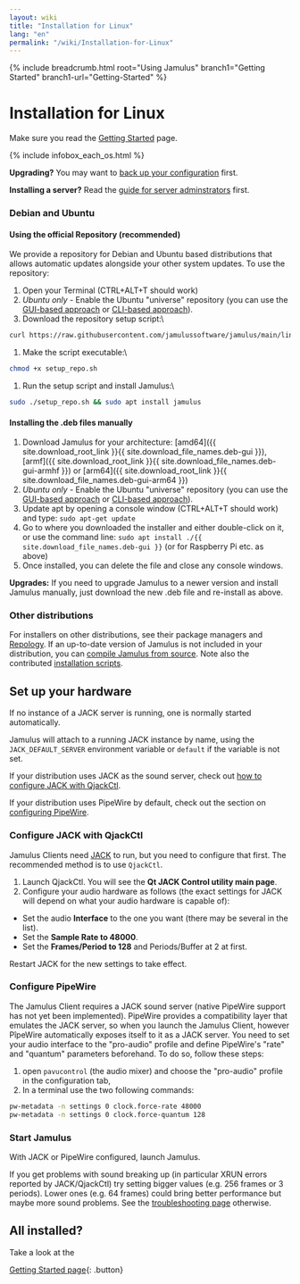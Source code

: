 ```yaml
---
layout: wiki
title: "Installation for Linux"
lang: "en"
permalink: "/wiki/Installation-for-Linux"
---
```


{% include breadcrumb.html root="Using Jamulus" branch1="Getting Started" branch1-url="Getting-Started" %}

# Installation for Linux

Make sure you read the [Getting Started](Getting-Started) page.

{% include infobox_each_os.html %}

**Upgrading?** You may want to [back up your configuration](Software-Manual#backing-up-jamulus) first.

**Installing a server?** Read the [guide for server adminstrators](Running-a-Server) first.

### Debian and Ubuntu

#### Using the official Repository (recommended)

We provide a repository for Debian and Ubuntu based distributions that allows automatic updates alongside your other system updates. To use the repository:

1. Open your Terminal (CTRL+ALT+T should work)
1. *Ubuntu only* - Enable the Ubuntu "universe" repository (you can use the [GUI-based approach](https://askubuntu.com/a/148645) or [CLI-based approach](https://askubuntu.com/a/227788)).
1. Download the repository setup script:\\
```bash
curl https://raw.githubusercontent.com/jamulussoftware/jamulus/main/linux/setup_repo.sh > setup_repo.sh
```
1. Make the script executable:\\
```bash
chmod +x setup_repo.sh
```
1. Run the setup script and install Jamulus:\\
```bash
sudo ./setup_repo.sh && sudo apt install jamulus
```

#### Installing the .deb files manually

1. Download Jamulus for your architecture: [amd64]({{ site.download_root_link }}{{ site.download_file_names.deb-gui }}), [armf]({{ site.download_root_link }}{{ site.download_file_names.deb-gui-armhf }}) or [arm64]({{ site.download_root_link }}{{ site.download_file_names.deb-gui-arm64 }})
1. *Ubuntu only* - Enable the Ubuntu "universe" repository (you can use the [GUI-based approach](https://askubuntu.com/a/148645) or [CLI-based approach](https://askubuntu.com/a/227788)).
1. Update apt by opening a console window (CTRL+ALT+T should work) and type: `sudo apt-get update`
1. Go to where you downloaded the installer and either double-click on it, or use the command line: `sudo apt install ./{{ site.download_file_names.deb-gui }}` (or for Raspberry Pi etc. as above)
1. Once installed, you can delete the file and close any console windows.

**Upgrades:** If you need to upgrade Jamulus to a newer version and install Jamulus manually, just download the new .deb file and re-install as above.

### Other distributions

For installers on other distributions, see their package managers and [Repology](https://repology.org/project/jamulus/versions). If an up-to-date version of Jamulus is not included in your distribution, you can [compile Jamulus from source](https://github.com/jamulussoftware/jamulus/blob/main/COMPILING.md). Note also the contributed [installation scripts](https://github.com/jamulussoftware/installscripts).

## Set up your hardware

If no instance of a JACK server is running, one is normally started automatically.

Jamulus will attach to a running JACK instance by name, using the `JACK_DEFAULT_SERVER` environment variable or `default` if the variable is not set.

If your distribution uses JACK as the sound server, check out [how to configure JACK with QjackCtl](Installation-for-Linux#configure-jack-with-qjackctl).

If your distribution uses PipeWire by default, check out the section on [configuring PipeWire](Installation-for-Linux#configure-pipewire).

### Configure JACK with QjackCtl

Jamulus Clients need [JACK](https://jackaudio.org/) to run, but you need to configure that first. The recommended method is to use `QjackCtl`.

1. Launch QjackCtl. You will see the **Qt JACK Control utility main page**.
2. Configure your audio hardware as follows (the exact settings for JACK will depend on what your audio hardware is capable of):

- Set the audio **Interface** to the one you want (there may be several in the list).
- Set the **Sample Rate to 48000**.
- Set the **Frames/Period to 128** and Periods/Buffer at 2 at first.

Restart JACK for the new settings to take effect.

### Configure PipeWire

The Jamulus Client requires a JACK sound server (native PipeWire support has not yet been implemented).
PipeWire provides a compatibility layer that emulates the JACK server, so when you launch the Jamulus Client, however PîpeWire automatically exposes itself to it as a JACK server.
You need to set your audio interface to the "pro-audio" profile and define PipeWire's "rate" and "quantum" parameters beforehand.
To do so, follow these steps:
1. open `pavucontrol` (the audio mixer) and choose the "pro-audio" profile in the configuration tab,
2. In a terminal use the two following commands:
```bash
pw-metadata -n settings 0 clock.force-rate 48000
pw-metadata -n settings 0 clock.force-quantum 128
```

### Start Jamulus

With JACK or PipeWire configured, launch Jamulus.

If you get problems with sound breaking up (in particular XRUN errors reported by JACK/QjackCtl) try setting bigger values (e.g. 256 frames or 3 periods). Lower ones (e.g. 64 frames) could bring better performance but maybe more sound problems. See the [troubleshooting page](Client-Troubleshooting) otherwise.

## All installed?

Take a look at the

[Getting Started page](Getting-Started){: .button}
